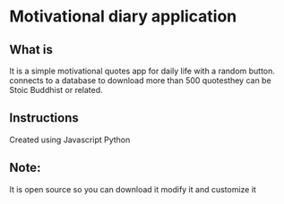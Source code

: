 # Motivational diary application

## What is
It is a simple motivational quotes app for daily life with a random button. 
connects to a database to download more than 500 quotesthey can be Stoic Buddhist or related.

## Instructions
Created using Javascript
Python

## Note: 
It is open source so you can download it modify it and customize it